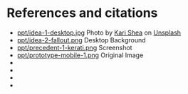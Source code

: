 # References and citations

- [ppt/idea-1-desktop.jpg](https://images.unsplash.com/photo-1496181133206-80ce9b88a853?ixid=MXwxMjA3fDB8MHxwaG90by1wYWdlfHx8fGVufDB8fHw%3D&ixlib=rb-1.2.1&auto=format&fit=crop&w=1351&q=80) <span>Photo by <a href="https://unsplash.com/@karishea?utm_source=unsplash&amp;utm_medium=referral&amp;utm_content=creditCopyText">Kari Shea</a> on <a href="https://unsplash.com/s/visual/ec33b185-bba4-4f9c-85c7-0d1cc861eca1?utm_source=unsplash&amp;utm_medium=referral&amp;utm_content=creditCopyText">Unsplash</a></span>
- [ppt/idea-2-fallout.png](https://www.reddit.com/r/Fallout/comments/1r5i8n/a_1280x1024_desktop_background_based_on_the/) Desktop Background
- [ppt/precedent-1-kerati.png](https://github.com/handtevada/portfolio) Screenshot
- [ppt/prototype-mobile-1.png]() Original Image
- []()
- []()
- []()
- []()